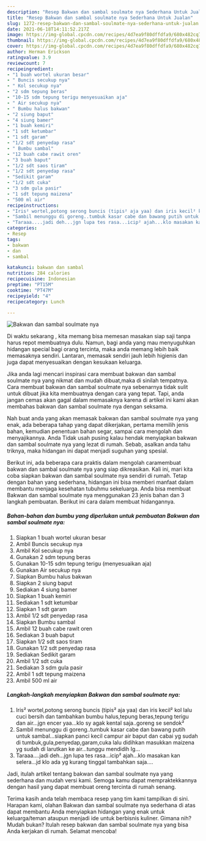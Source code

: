 ```yaml
---
description: "Resep Bakwan dan sambal soulmate nya Sederhana Untuk Jualan"
title: "Resep Bakwan dan sambal soulmate nya Sederhana Untuk Jualan"
slug: 1272-resep-bakwan-dan-sambal-soulmate-nya-sederhana-untuk-jualan
date: 2021-06-18T14:11:52.217Z
image: https://img-global.cpcdn.com/recipes/4d7ea9f80dffdfa9/680x482cq70/bakwan-dan-sambal-soulmate-nya-foto-resep-utama.jpg
thumbnail: https://img-global.cpcdn.com/recipes/4d7ea9f80dffdfa9/680x482cq70/bakwan-dan-sambal-soulmate-nya-foto-resep-utama.jpg
cover: https://img-global.cpcdn.com/recipes/4d7ea9f80dffdfa9/680x482cq70/bakwan-dan-sambal-soulmate-nya-foto-resep-utama.jpg
author: Herman Erickson
ratingvalue: 3.9
reviewcount: 7
recipeingredient:
- "1 buah wortel ukuran besar"
- " Buncis secukup nya"
- " Kol secukup nya"
- "2 sdm tepung beras"
- "10-15 sdm tepung terigu menyesuaikan aja"
- " Air secukup nya"
- " Bumbu halus bakwan"
- "2 siung baput"
- "4 siung bamer"
- "1 buah kemiri"
- "1 sdt ketumbar"
- "1 sdt garam"
- "1/2 sdt penyedap rasa"
- " Bumbu sambal"
- "12 buah cabe rawit oren"
- "3 buah baput"
- "1/2 sdt saos tiram"
- "1/2 sdt penyedap rasa"
- "Sedikit garam"
- "1/2 sdt cuka"
- "3 sdm gula pasir"
- "1 sdt tepung maizena"
- "500 ml air"
recipeinstructions:
- "Iris² wortel,potong serong buncis (tipis² aja yaa) dan iris kecil² kol lalu cuci bersih dan tambahkan bumbu halus,tepung beras,tepung terigu dan air...jgn encer yaa...klo sy agak kental saja..goreng se sendok²"
- "Sambil menunggu di goreng..tumbuk kasar cabe dan bawang putih untuk sambal...siapkan panci kecil campur air baput dan cabai yg sudah di tumbuk,gula,penyedap,garam,cuka lalu didihkan masukkan maizena yg sudah di larutkan ke air...tunggu mendidih lg..."
- "Taraaa....jadi deh...jgn lupa tes rasa...icip² ajah...klo masakan kan selera...jd klo ada yg kurang tinggal tambahkan saja...."
categories:
- Resep
tags:
- bakwan
- dan
- sambal

katakunci: bakwan dan sambal 
nutrition: 284 calories
recipecuisine: Indonesian
preptime: "PT15M"
cooktime: "PT47M"
recipeyield: "4"
recipecategory: Lunch

---
```



![Bakwan dan sambal soulmate nya](https://img-global.cpcdn.com/recipes/4d7ea9f80dffdfa9/680x482cq70/bakwan-dan-sambal-soulmate-nya-foto-resep-utama.jpg)

Di waktu  sekarang , kita memang bisa memesan masakan siap saji tanpa harus repot membuatnya dulu. Namun, bagi anda yang mau menyuguhkan hidangan special bagi orang tercinta, maka anda memang lebih baik memasaknya sendiri. Lantaran, memasak sendiri jauh lebih higienis dan juga dapat menyesuaikan dengan kesukaan keluarga.

Jika anda lagi mencari inspirasi cara membuat bakwan dan sambal soulmate nya yang nikmat dan mudah dibuat,maka di sinilah tempatnya. Cara membuat bakwan dan sambal soulmate nya  sebenarnya tidak sulit untuk dibuat jika kita membuatnya dengan cara yang tepat. Tapi, anda jangan cemas akan gagal dalam memasaknya 
karena di artikel ini kami akan membahas bakwan dan sambal soulmate nya dengan seksama.  



Nah buat anda yang akan memasak bakwan dan sambal soulmate nya yang enak, ada beberapa tahap yang dapat dikerjakan, pertama memilih jenis bahan, kemudian penentuan bahan segar, sampai cara mengolah dan menyajikannya. Anda Tidak usah pusing kalau hendak menyiapkan bakwan dan sambal soulmate nya yang lezat di rumah. Sebab, asalkan anda  tahu triknya, maka hidangan ini dapat menjadi suguhan yang spesial.

Berikut ini, ada beberapa cara praktis  dalam mengolah caramembuat bakwan dan sambal soulmate nya yang siap dikreasikan. Kali ini, mari kita coba siapkan bakwan dan sambal soulmate nya sendiri di rumah. Tetap dengan bahan yang sederhana, hidangan ini bisa memberi manfaat dalam membantu menjaga kesehatan tubuhmu sekeluarga. Anda bisa membuat Bakwan dan sambal soulmate nya menggunakan 23 jenis bahan dan 3 langkah pembuatan. Berikut ini cara dalam membuat hidangannya.

<!--inarticleads1-->

##### Bahan-bahan dan bumbu yang diperlukan untuk pembuatan Bakwan dan sambal soulmate nya:

1. Siapkan 1 buah wortel ukuran besar
1. Ambil  Buncis secukup nya
1. Ambil  Kol secukup nya
1. Gunakan 2 sdm tepung beras
1. Gunakan 10-15 sdm tepung terigu (menyesuaikan aja)
1. Gunakan  Air secukup nya
1. Siapkan  Bumbu halus bakwan
1. Siapkan 2 siung baput
1. Sediakan 4 siung bamer
1. Siapkan 1 buah kemiri
1. Sediakan 1 sdt ketumbar
1. Siapkan 1 sdt garam
1. Ambil 1/2 sdt penyedap rasa
1. Siapkan  Bumbu sambal
1. Ambil 12 buah cabe rawit oren
1. Sediakan 3 buah baput
1. Siapkan 1/2 sdt saos tiram
1. Gunakan 1/2 sdt penyedap rasa
1. Sediakan Sedikit garam
1. Ambil 1/2 sdt cuka
1. Sediakan 3 sdm gula pasir
1. Ambil 1 sdt tepung maizena
1. Ambil 500 ml air




<!--inarticleads2-->

##### Langkah-langkah menyiapkan Bakwan dan sambal soulmate nya:

1. Iris² wortel,potong serong buncis (tipis² aja yaa) dan iris kecil² kol lalu cuci bersih dan tambahkan bumbu halus,tepung beras,tepung terigu dan air...jgn encer yaa...klo sy agak kental saja..goreng se sendok²
1. Sambil menunggu di goreng..tumbuk kasar cabe dan bawang putih untuk sambal...siapkan panci kecil campur air baput dan cabai yg sudah di tumbuk,gula,penyedap,garam,cuka lalu didihkan masukkan maizena yg sudah di larutkan ke air...tunggu mendidih lg...
1. Taraaa....jadi deh...jgn lupa tes rasa...icip² ajah...klo masakan kan selera...jd klo ada yg kurang tinggal tambahkan saja....




Jadi, itulah artikel tentang  bakwan dan sambal soulmate nya  yang sederhana dan mudah versi kami. Semoga kamu dapat mempraktekkannya dengan hasil yang dapat membuat oreng tercinta di rumah senang. 

Terima kasih anda telah membaca resep yang tim kami tampilkan di sini. Harapan kami, olahan  Bakwan dan sambal soulmate nya sederhana di atas dapat membantu Anda menyiapkan hidangan yang enak untuk keluarga/teman ataupun menjadi ide untuk berbisnis kuliner. Gimana nih? Mudah bukan? Itulah resep bakwan dan sambal soulmate nya yang bisa Anda kerjakan di rumah. Selamat mencoba!

